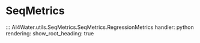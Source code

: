 # SeqMetrics
::: AI4Water.utils.SeqMetrics.SeqMetrics.RegressionMetrics
    handler: python
    rendering:
        show_root_heading: true

